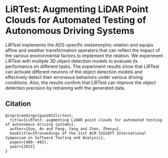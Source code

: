 # LiRTest: Augmenting LiDAR Point Clouds for Automated Testing of Autonomous Driving Systems

LiRTest implements the ADS-specific metamorphic relation and equips affine and weather transformation operators that can reflect the impact of the various environmental factors to implement the relation. We experiment LiRTest with multiple 3D object detection models to evaluate its performance on different tasks. The experiment results show that LiRTest can activate different neurons of the object detection models and effectively detect their erroneous behaviors under various driving conditions. Also, the results confirm that LiRTest can improve the object detection precision by retraining with the generated data.



## Citation

```shell
@inproceedings{guo2022lirtest,
  title={LiRTest: augmenting LiDAR point clouds for automated testing of autonomous driving systems},
  author={Guo, An and Feng, Yang and Chen, Zhenyu},
  booktitle={Proceedings of the 31st ACM SIGSOFT International Symposium on Software Testing and Analysis},
  pages={480--492},
  year={2022}
}
```
